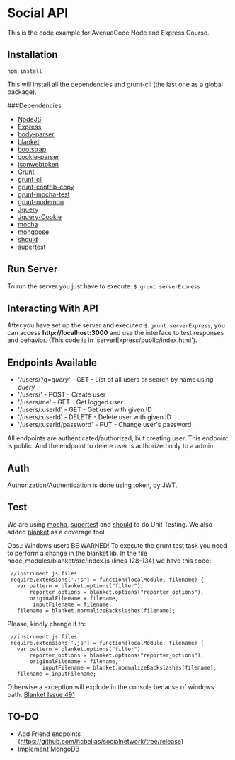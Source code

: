 Social API
==========

  This is the code example for AvenueCode Node and Express Course.

Installation
------------
`npm install`

  This will install all the dependencies and grunt-cli (the last one as a global package).

###Dependencies

  * [NodeJS](https://nodejs.org/)
  * [Express](https://github.com/strongloop/express)
  * [body-parser](https://github.com/expressjs/body-parser)
  * [blanket](https://github.com/alex-seville/blanket)
  * [bootstrap](https://github.com/twbs/bootstrap)
  * [cookie-parser](https://github.com/expressjs/cookie-parser)
  * [jsonwebtoken](https://github.com/auth0/node-jsonwebtoken)
  * [Grunt](http://gruntjs.com/)
  * [grunt-cli](https://github.com/gruntjs/grunt-cli)
  * [grunt-contrib-copy](https://github.com/gruntjs/grunt-contrib-copy)
  * [grunt-mocha-test](https://github.com/pghalliday/grunt-mocha-test)
  * [grunt-nodemon](https://github.com/ChrisWren/grunt-nodemon)
  * [Jquery](https://github.com/jquery/jquery)
  * [Jquery-Cookie](https://github.com/carhartl/jquery-cookie)
  * [mocha](http://mochajs.org/)
  * [mongoose](https://github.com/Automattic/mongoose)
  * [should](https://github.com/shouldjs/should.js)
  * [supertest](https://github.com/visionmedia/supertest)
  
Run Server
----------

  To run the server you just have to execute:
  `$ grunt serverExpress`

Interacting With API
--------------------

  After you have set up the server and executed `$ grunt serverExpress`, you can access **http://localhost:3000** and use
  the interface to test responses and behavior. (This code is in 'serverExpress/public/index.html').

Endpoints Available
-------------------

  * '/users/?q=_query_' - GET - List of all users or search by name using _query_
  * '/users/' - POST - Create user
  * '/users/me' - GET - Get logged user
  * '/users/:userId' - GET - Get user with given ID
  * '/users/:userId' - DELETE - Delete user with given ID
  * '/users/:userId/password' - PUT - Change user's password
  
  All endpoints are authenticated/authorized, but creating user. This endpoint is public. And the endpoint
  to delete user is authorized only to a admin.
  
Auth
----

  Authorization/Authentication is done using token, by JWT.
  
Test
----

  We are using [mocha](http://mochajs.org/), [supertest](https://github.com/visionmedia/supertest) and 
  [should](https://github.com/shouldjs/should.js) to do Unit Testing. We also added 
  [blanket](https://github.com/alex-seville/blanket) as a coverage tool.

  Obs.: Windows users BE WARNED! To execute the grunt test task you need to perform a change in the blanket lib.
  In the file node_modules/blanket/src/index.js (lines 128-134) we have this code:

  ```
   //instrument js files
   require.extensions['.js'] = function(localModule, filename) {
     var pattern = blanket.options("filter"),
         reporter_options = blanket.options("reporter_options"),
         originalFilename = filename,
   		  inputFilename = filename;
     filename = blanket.normalizeBackslashes(filename);
  ```

  Please, kindly change it to:

  ```
   //instrument js files
   require.extensions['.js'] = function(localModule, filename) {
     var pattern = blanket.options("filter"),
         reporter_options = blanket.options("reporter_options"),
         originalFilename = filename,
   			 inputFilename = blanket.normalizeBackslashes(filename);
     filename = inputFilename;

   ```

   Otherwise a exception will explode in the console because of windows path.
   [Blanket Issue 491](https://github.com/alex-seville/blanket/issues/491)
  
TO-DO
-----

  * Add Friend endpoints (https://github.com/hcbelias/socialnetwork/tree/release)
  * Implement MongoDB